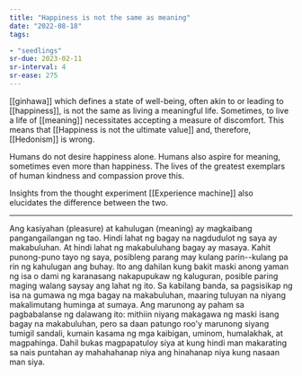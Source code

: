 ```yaml
---
title: "Happiness is not the same as meaning"
date: "2022-08-18"
tags:

- "seedlings"
sr-due: 2023-02-11
sr-interval: 4
sr-ease: 275
---
```


[[ginhawa]] which defines a state of well-being, often akin to or leading to [[happiness]], is not the same as living a meaningful life. Sometimes, to live a life of [[meaning]] necessitates accepting a measure of discomfort. This means that [[Happiness is not the ultimate value]] and, therefore, [[Hedonism]] is wrong.

Humans do not desire happiness alone. Humans also aspire for meaning, sometimes even more than happiness. The lives of the greatest exemplars of human kindness and compassion prove this.

Insights from the thought experiment [[Experience machine]] also elucidates the difference between the two.

---

Ang kasiyahan (pleasure) at kahulugan (meaning) ay magkaibang pangangailangan ng tao. Hindi lahat ng bagay na nagdudulot ng saya ay makabuluhan. At hindi lahat ng makabuluhang bagay ay masaya. Kahit punong-puno tayo ng saya, posibleng parang may kulang parin--kulang pa rin ng kahulugan ang buhay. Ito ang dahilan kung bakit maski anong yaman ng isa o dami ng karanasang nakapupukaw ng kaluguran, posible paring maging walang saysay ang lahat ng ito. Sa kabilang banda, sa pagsisikap ng isa na gumawa ng mga bagay na makabuluhan, maaring tuluyan na niyang makalimutang huminga at sumaya. Ang marunong ay paham sa pagbabalanse ng dalawang ito: mithiin niyang makagawa ng maski isang bagay na makabuluhan, pero sa daan patungo roo'y marunong siyang tumigil sandali, kumain kasama ng mga kaibigan, uminom, humalakhak, at magpahinga. Dahil bukas magpapatuloy siya at kung hindi man makarating sa nais puntahan ay mahahahanap niya ang hinahanap niya kung nasaan man siya.
